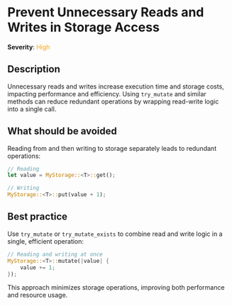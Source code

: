 # Prevent Unnecessary Reads and Writes in Storage Access

**Severity**: <span style="color:orange;">High</span>

## Description

Unnecessary reads and writes increase execution time and storage costs, impacting performance and efficiency. Using `try_mutate` and similar methods can reduce redundant operations by wrapping read-write logic into a single call.

## What should be avoided

Reading from and then writing to storage separately leads to redundant operations:

```rust
// Reading
let value = MyStorage::<T>::get();

// Writing
MyStorage::<T>::put(value + 1);
```

## Best practice

Use `try_mutate` or `try_mutate_exists` to combine read and write logic in a single, efficient operation:

```rust
// Reading and writing at once
MyStorage::<T>::mutate(|value| {
    value += 1;
});
```

This approach minimizes storage operations, improving both performance and resource usage.
